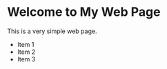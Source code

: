 <!DOCTYPE html>
<html>
    <head>
        <title>My Web Page</title>
    </head>
    <body>
        <h1>Welcome to My Web Page</h1>
        <p>This is a very simple web page.</p>
        <ul>
            <li>Item 1</li>
            <li>Item 2</li>
            <li>Item 3</li>
        </ul>
    </body>
</html>

